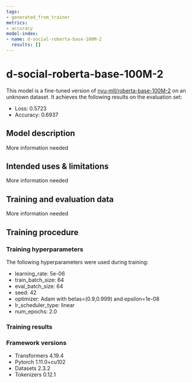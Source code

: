 ```yaml
---
tags:
- generated_from_trainer
metrics:
- accuracy
model-index:
- name: d-social-roberta-base-100M-2
  results: []
---
```


<!-- This model card has been generated automatically according to the information the Trainer had access to. You
should probably proofread and complete it, then remove this comment. -->

# d-social-roberta-base-100M-2

This model is a fine-tuned version of [nyu-mll/roberta-base-100M-2](https://huggingface.co/nyu-mll/roberta-base-100M-2) on an unknown dataset.
It achieves the following results on the evaluation set:
- Loss: 0.5723
- Accuracy: 0.6937

## Model description

More information needed

## Intended uses & limitations

More information needed

## Training and evaluation data

More information needed

## Training procedure

### Training hyperparameters

The following hyperparameters were used during training:
- learning_rate: 5e-06
- train_batch_size: 64
- eval_batch_size: 64
- seed: 42
- optimizer: Adam with betas=(0.9,0.999) and epsilon=1e-08
- lr_scheduler_type: linear
- num_epochs: 2.0

### Training results



### Framework versions

- Transformers 4.19.4
- Pytorch 1.11.0+cu102
- Datasets 2.3.2
- Tokenizers 0.12.1

